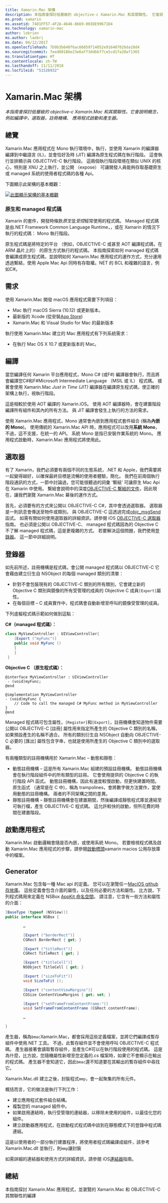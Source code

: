 ```yaml
---
title: Xamarin.Mac 架構
description: 本指南會探討低層級的 objective-c Xamarin.Mac 和其關聯性。 它會說明概念，例如編譯中，選取器，註冊機構、 應用程式啟動和產生器。
ms.prod: xamarin
ms.assetid: 74D1FF57-4F2A-4646-8669-003DE99671D4
ms.technology: xamarin-mac
author: lobrien
ms.author: laobri
ms.date: 04/12/2017
ms.openlocfilehash: 7b9b3b648f6ac66859714052e916407026da10d4
ms.sourcegitcommit: 7eed80186e23e6aff3ddbbf7ce5cd1fa20af1365
ms.translationtype: HT
ms.contentlocale: zh-TW
ms.lasthandoff: 11/11/2018
ms.locfileid: "51526932"
---
```

# <a name="xamarinmac-architecture"></a>Xamarin.Mac 架構

_本指南會探討低層級的 objective-c Xamarin.Mac 和其關聯性。它會說明概念，例如編譯中，選取器，註冊機構、 應用程式啟動和產生器。_

## <a name="overview"></a>總覽

Xamarin.Mac 應用程式在 Mono 執行環境中，執行，並使用 Xamarin 的編譯器編譯到中繼語言 (IL)，並會恰好及時 (JIT) 編譯為原生程式碼在執行階段。 這會執行並排顯示與 OBJECTIVE-C 執行階段。 這兩個執行階段環境在類似 UNIX 的核心，特別是 XNU 之上執行，並公開 （expose） 可讓開發人員能夠存取基礎原生或 managed 系統的使用者程式碼的各種 Api。

下圖顯示此架構的基本概觀：

[![此圖顯示架構的基本概觀](architecture-images/mac-arch.png "此圖顯示架構的基本概觀")](architecture-images/mac-arch-large.png#lightbox)

### <a name="native-and-managed-code"></a>原生和 managed 程式碼

Xamarin 的套件，開發時條款*原生*並*受控*經常使用的程式碼。 Managed 程式碼是由.NET Framework Common Language Runtime，，或在 Xamarin 的情況下執行的程式碼： Mono 執行階段。

原生程式碼是將特定的平台 （例如，OBJECTIVE-C 或甚至 AOT 編譯程式碼，在 ARM 晶片上的） 的原生方式執行的程式碼。 本指南探索如何 managed 程式碼會編譯成原生程式碼，並說明如何 Xamarin.Mac 應用程式的運作方式，充分運用透過繫結，使用 Apple Mac Api 同時有存取權。NET 的 BCL 和複雜的語言，例如C#。

## <a name="requirements"></a>需求

使用 Xamarin.Mac 開發 macOS 應用程式需要下列項目：

- Mac 執行 macOS Sierra (10.12) 或更新版本。
- 最新版的 Xcode (從安裝[App Store](https://itunes.apple.com/us/app/xcode/id497799835?mt=12))
- Xamarin.Mac 和 Visual Studio for Mac 的最新版本

執行使用 Xamarin.Mac 建立的 Mac 應用程式有下列系統需求：

- 在執行 Mac OS X 10.7 或更新版本的 Mac。

## <a name="compilation"></a>編譯

當您編譯任何 Xamarin 平台應用程式，Mono C# (或F#) 編譯器會執行，而且將會編譯您C#和F#Microsoft Intermediate Language （MSIL 或 IL） 程式碼。 接著會使用 Xamarin.Mac *Just in Time (JIT)* 編譯器在編譯原生程式碼，使正確的架構上執行，視執行階段。

這是相較於使用 AOT 編譯的 Xamarin.iOS。 使用 AOT 編譯器時，會在建置階段編譯所有組件和其內的所有方法。 與 JIT 編譯會發生上執行的方法的需求。

使用 Xamarin.Mac 應用程式，Mono 通常會內嵌到應用程式套件組合 (稱為**內嵌的 Mono**)。 使用傳統的 Xamarin.Mac API 時，應用程式可以改用**系統 Mono**，不過，這不支援，在統一的 API。 系統 Mono 是指已安裝作業系統的 Mono。 應用程式啟動時，Xamarin.Mac 應用程式將使用此。

## <a name="selectors"></a>選取器

有了 Xamarin，我們必須要有兩個不同的生態系統，.NET 和 Apple，我們需要將一起變得越好，以確保最終目標是流暢的使用者體驗，簡化。 我們在前兩個執行階段通訊的方式，一節中討論過，您可能很聽過的詞彙 '繫結' 可讓原生 Mac Api 在 Xamarin 中使用。 繫結會說明中的深度[OBJECTIVE-C 繫結的文件](~/mac/platform/binding.md)，因此現在，讓我們瀏覽 Xamarin.Mac 幕後的運作方式。

首先，必須要有的方式來公開以 OBJECTIVE-C C#，其中會透過選取器。 選取器是一則訊息會傳送至物件或類別。 與 OBJECTIVE-C 這透過完成[objc_msgSend](https://developer.apple.com/library/mac/documentation/Cocoa/Reference/ObjCRuntimeRef/index.html)函式。 如需有關如何使用選取器的詳細資訊，請參閱 iOS [OBJECTIVE-C 選取器](~/ios/internals/objective-c-selectors.md)指南。 也必須是公開以 OBJECTIVE-C、 managed 程式碼因為的 Objective C 不了解 managed 程式碼，這是更複雜的方式。 若要解決這個問題，我們使用[登錄器](~/mac/internals/registrar.md)。 這一節中詳細說明。

## <a name="registrar"></a>登錄器

如先前所述，註冊機構是程式碼，會公開 managed 程式碼以 OBJECTIVE-C 它會藉由建立衍生自 NSObject 的每個 managed 類別的清單：

- 針對不會包裝現有的 OBJECTIVE-C 類別的所有類別，它會建立新的 Objective C 類別與鏡像的所有受管理的成員的 Objective C 成員`[Export]`屬性。
- 在每個目標 – C 成員實作中，程式碼會自動新增至呼叫的鏡像受管理的成員。

下列虛擬程式碼示範如何做到這點：

**C#（managed 程式碼）：**

```csharp
class MyViewController : UIViewController{
    [Export ("myFunc")]
    public void MyFunc ()
    {
    }
 }
 ```

**Objective C （原生程式碼）：**

```objc
@interface MyViewController : UIViewController
 - (void)myFunc;
@end 

@implementation MyViewController
- (void)myFunc {
    // Code to call the managed C# MyFunc method in MyViewController
}
@end
```

Managed 程式碼可包含屬性，`[Register]`和`[Export]`，註冊機構會知道物件需要公開以 OBJECTIVE-C [註冊] 屬性用來指定所產生的 Objective C 類別的名稱，如果預設產生的名稱不適合。 所有的類別衍生自 NSObject 自動向 OBJECTIVE-C 必要的 [匯出] 屬性包含字串，也就是使用所產生的 Objective C 類別中的選取器。

有兩種類型的註冊機構用於 Xamarin.Mac – 動態和靜態：

- 動態註冊機構 – 這是所有 Xamarin.Mac 組建的預設註冊機構。 動態註冊機構會在執行階段組件中的所有類型的註冊。 它會使用提供的 Objective C 的執行階段 API 函式。 動態註冊機構，因此有速度較慢啟動，但更快建置時間。 原生函式 （通常是在 C 中)，稱為 trampolines，會將數字做方法實作，當使用動態的註冊機構。 兩者的不同架構之間的差異。
- 靜態註冊機構 – 靜態註冊機構會在建置期間，然後編譯成靜態程式庫並連結至可執行檔，產生 OBJECTIVE-C 程式碼。 這允許較快的啟動，但所花費的時間在建置階段。

## <a name="application-launch"></a>啟動應用程式

Xamarin.Mac 啟動邏輯會隨是否內嵌，或使用系統 Mono。 若要檢視程式碼及啟動 Xamarin.Mac 應用程式的步驟，請參閱[啟動標頭](https://github.com/xamarin/xamarin-macios/blob/master/runtime/xamarin/launch.h)xamarin macios 公用存放庫中的檔案。

## <a name="generator"></a>Generator

Xamarin.Mac 包含每一種 Mac api 的定義。 您可以在瀏覽任一[MaciOS github 存放庫](https://github.com/xamarin/xamarin-macios/tree/master/src)。 這些定義會包含介面的屬性，以及任何必要的方法和屬性。 比方說，下列程式碼用來定義在 NSBox [AppKit 命名空間](https://github.com/xamarin/xamarin-macios/blob/master/src/appkit.cs#L1465-L1526)。 請注意，它含有一些方法和屬性的介面：

```csharp
[BaseType (typeof (NSView))]
public interface NSBox {

        …

        [Export ("borderRect")]
        CGRect BorderRect { get; }

        [Export ("titleRect")]
        CGRect TitleRect { get; }

        [Export ("titleCell")]
        NSObject TitleCell { get; }

        [Export ("sizeToFit")]
        void SizeToFit ();

        [Export ("contentViewMargins")]
        CGSize ContentViewMargins { get; set; }

        [Export ("setFrameFromContentFrame:")]
        void SetFrameFromContentFrame (CGRect contentFrame);

        …

}
```

產生器，稱為`bmac`Xamarin.Mac，都會採用這些定義檔案，並將它們編譯成暫存組件中使用.NET 工具。 不過，此暫存組件並不會使用呼叫 OBJECTIVE-C 程式碼。 產生器接著會讀取暫存組件，並產生C#可以在執行階段使用的程式碼。 這是為什麼，比方說，您隨機屬性新增至您定義的.cs 檔案時，如果它不會顯示在輸出的程式碼。 產生器不會知道它，因此`bmac`還不知道要在其輸出的暫存組件中尋找它。

Xamarin.Mac.dll 建立之後，封裝程式`mmp`，會一起聚集的所有元件。

概括而言，它的做法是執行下列工作：

- 建立應用程式套件組合結構。
- 複製您的 managed 組件中。
- 如果啟用連結時，執行受管理的連結器，以移除未使用的組件，以最佳化您的組件。
- 建立啟動器應用程式，在啟動程式程式碼中談到在靜態模式下的登錄中程式碼連結。

這是以使用者的一部分執行建置程序，將使用者程式碼編譯成組件，該參考 Xamarin.Mac.dll 並執行，則`mmp`讓封裝

如需詳細的連結器和使用方式的詳細資訊，請參閱 iOS[連結器](~/ios/deploy-test/linker.md)指南。

## <a name="summary"></a>總結

本指南探討 Xamarin.Mac 應用程式，並瀏覽的 Xamarin.Mac 和 OBJECTIVE-C 其關聯性的編譯
